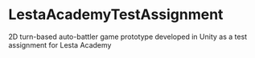 # LestaAcademyTestAssignment
2D turn-based auto-battler game prototype developed in Unity as a test assignment for Lesta Academy
